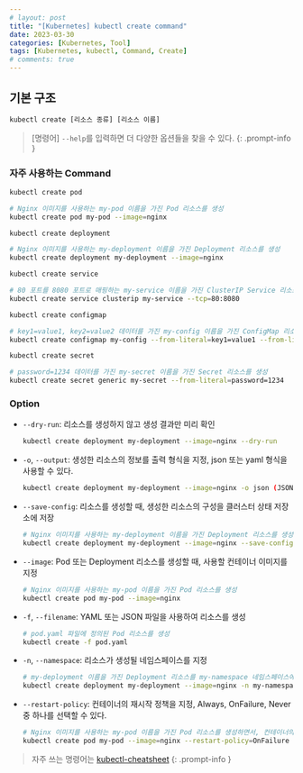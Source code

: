 ```yaml
---
# layout: post
title: "[Kubernetes] kubectl create command"
date: 2023-03-30
categories: [Kubernetes, Tool]
tags: [Kubernetes, kubectl, Command, Create]
# comments: true
---
```


## 기본 구조

```bash
kubectl create [리소스 종류] [리소스 이름]
```

> [명령어] `--help`를 입력하면 더 다양한 옵션들을 찾을 수 있다.
{: .prompt-info }

### 자주 사용하는 Command

```bash
kubectl create pod

# Nginx 이미지를 사용하는 my-pod 이름을 가진 Pod 리소스를 생성
kubectl create pod my-pod --image=nginx
```

```bash
kubectl create deployment

# Nginx 이미지를 사용하는 my-deployment 이름을 가진 Deployment 리소스를 생성
kubectl create deployment my-deployment --image=nginx
```

```bash
kubectl create service

# 80 포트를 8080 포트로 매핑하는 my-service 이름을 가진 ClusterIP Service 리소스를 생성
kubectl create service clusterip my-service --tcp=80:8080
```

```bash
kubectl create configmap

# key1=value1, key2=value2 데이터를 가진 my-config 이름을 가진 ConfigMap 리소스를 생성
kubectl create configmap my-config --from-literal=key1=value1 --from-literal=key2=value2
```

```bash
kubectl create secret

# password=1234 데이터를 가진 my-secret 이름을 가진 Secret 리소스를 생성
kubectl create secret generic my-secret --from-literal=password=1234
```

### Option

- `--dry-run`: 리소스를 생성하지 않고 생성 결과만 미리 확인
    ```bash
    kubectl create deployment my-deployment --image=nginx --dry-run
    ```

- `-o`, `--output`: 생성한 리소스의 정보를 출력 형식을 지정, json 또는 yaml 형식을 사용할 수 있다.
    ```bash
    kubectl create deployment my-deployment --image=nginx -o json (JSON 형식으로 생성한 deployment 정보를 출력)
    ```

- `--save-config`: 리소스를 생성할 때, 생성한 리소스의 구성을 클러스터 상태 저장소에 저장
    ```bash
    # Nginx 이미지를 사용하는 my-deployment 이름을 가진 Deployment 리소스를 생성하면서, 리소스의 구성을 클러스터 상태 저장소에 저장
    kubectl create deployment my-deployment --image=nginx --save-config
    ```

- `--image`: Pod 또는 Deployment 리소스를 생성할 때, 사용할 컨테이너 이미지를 지정
    ```bash
    # Nginx 이미지를 사용하는 my-pod 이름을 가진 Pod 리소스를 생성
    kubectl create pod my-pod --image=nginx
    ```

- `-f`, `--filename`: YAML 또는 JSON 파일을 사용하여 리소스를 생성
    ```bash
    # pod.yaml 파일에 정의된 Pod 리소스를 생성
    kubectl create -f pod.yaml
    ```

- `-n`, `--namespace`: 리소스가 생성될 네임스페이스를 지정
    ```bash
    # my-deployment 이름을 가진 Deployment 리소스를 my-namespace 네임스페이스에 생성
    kubectl create deployment my-deployment --image=nginx -n my-namespace
    ```

- `--restart-policy`: 컨테이너의 재시작 정책을 지정, Always, OnFailure, Never 중 하나를 선택할 수 있다.
    ```bash
    # Nginx 이미지를 사용하는 my-pod 이름을 가진 Pod 리소스를 생성하면서, 컨테이너의 재시작 정책을 OnFailure로 지정
    kubectl create pod my-pod --image=nginx --restart-policy=OnFailure
    ```

> 자주 쓰는 명령어는 [kubectl-cheatsheet](https://kubernetes.io/docs/reference/kubectl/cheatsheet/)
{: .prompt-info }